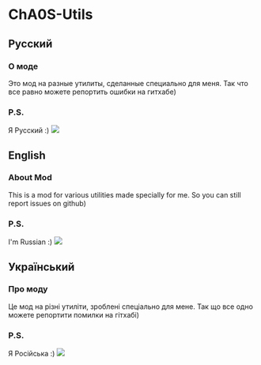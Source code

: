 # ChA0S-Utils
## Русский
### О моде
Это мод на разные утилиты, сделанные специально для меня. Так что все равно можете репортить ошибки на гитхабе)
### P.S.
Я Русский :)
![](https://img.shields.io/badge/|-Скачать-blue?style=flat-square&link=https://github.com/ChA0S-f4me/ChA0S-Utils/releases?link=https://github.com/ChA0S-f4me/ChA0S-Utils/releases&logo=V)

## English
### About Mod
This is a mod for various utilities made specially for me. So you can still report issues on github)
### P.S.
I'm Russian :)
![](https://img.shields.io/badge/|-Download-blue?style=flat-square&link=https://github.com/ChA0S-f4me/ChA0S-Utils/releases?link=https://github.com/ChA0S-f4me/ChA0S-Utils/releases&logo=V)

## Український
### Про моду
Це мод на різні утиліти, зроблені спеціально для мене. Так що все одно можете репортити помилки на гітхабі)
### P.S.
Я Російська :)
![](https://img.shields.io/badge/|-Скачавши-blue?style=flat-square&link=https://github.com/ChA0S-f4me/ChA0S-Utils/releases?link=https://github.com/ChA0S-f4me/ChA0S-Utils/releases&logo=V)
